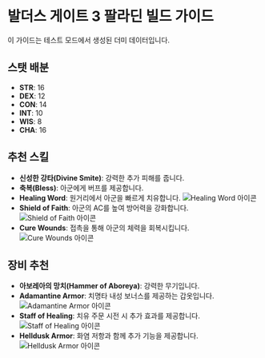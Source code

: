 
# 발더스 게이트 3 팔라딘 빌드 가이드

이 가이드는 테스트 모드에서 생성된 더미 데이터입니다.

## 스탯 배분
- **STR**: 16
- **DEX**: 12
- **CON**: 14
- **INT**: 10
- **WIS**: 8
- **CHA**: 16

## 추천 스킬
- **신성한 강타(Divine Smite)**: 강력한 추가 피해를 줍니다.
- **축복(Bless)**: 아군에게 버프를 제공합니다.
- **Healing Word**: 원거리에서 아군을 빠르게 치유합니다.
![Healing Word 아이콘](https://bg3.wiki/w/images/thumb/d/db/Healing_Word.webp/300px-Healing_Word.webp.png)
- **Shield of Faith**: 아군의 AC를 높여 방어력을 강화합니다.
![Shield of Faith 아이콘](https://bg3.wiki/w/images/thumb/4/46/Shield_of_Faith.webp/300px-Shield_of_Faith.webp.png)
- **Cure Wounds**: 접촉을 통해 아군의 체력을 회복시킵니다.
![Cure Wounds 아이콘](https://bg3.wiki/w/images/thumb/e/e1/Cure_Wounds.webp/300px-Cure_Wounds.webp.png)

## 장비 추천
- **아보레아의 망치(Hammer of Aboreya)**: 강력한 무기입니다.
- **Adamantine Armor**: 치명타 내성 보너스를 제공하는 갑옷입니다.
![Adamantine Armor 아이콘](https://bg3.wiki/w/images/thumb/3/32/Stunned_Condition_Icon.webp/40px-Stunned_Condition_Icon.webp.png)
- **Staff of Healing**: 치유 주문 시전 시 추가 효과를 제공합니다.
![Staff of Healing 아이콘](https://bg3.wiki/w/images/thumb/7/7d/Bludgeoning_Damage_Icon.png/20px-Bludgeoning_Damage_Icon.png)
- **Helldusk Armor**: 화염 저항과 함께 추가 기능을 제공합니다.
![Helldusk Armor 아이콘](https://bg3.wiki/w/images/thumb/2/24/Flawed_Helldusk_Armour_Unfaded_Icon.png/50px-Flawed_Helldusk_Armour_Unfaded_Icon.png)
